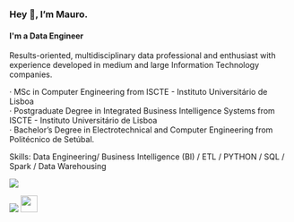### Hey 👋, I’m Mauro.
#### I'm a Data Engineer

Results-oriented, multidisciplinary data professional and enthusiast with experience developed in medium and large Information Technology companies.

· MSc in Computer Engineering from ISCTE - Instituto Universitário de Lisboa <br>
· Postgraduate Degree in Integrated Business Intelligence Systems from ISCTE - Instituto Universitário de Lisboa <br>
· Bachelor’s Degree in Electrotechnical and Computer Engineering from Politécnico de Setúbal.

Skills:  Data Engineering/ Business Intelligence (BI) / ETL / PYTHON / SQL / Spark / Data Warehousing

<p align="left">
<a href="https://www.mauurao.com/" target="_blank"><img src="https://img.shields.io/badge/www.mauurao.com-website-yellow" target="_blank"></a>
</p>
 
 <div>
  <a href="https://www.linkedin.com/in/maurocardoso94/" target="_blank"><img src="https://img.shields.io/badge/-LinkedIn-%230077B5?style=for-the-badge&logo=linkedin&logoColor=white" target="_blank"></a>
 <!-- <a href="https://mauurao.medium.com/" target="_blank"><img src="https://miro.medium.com/max/8976/1*Ra88BZ-CSTovFS2ZSURBgg.png" target="_blank" img height="30em"></a> -->
    <a href="https://www.kaggle.com/maurocardoso" target="_blank"><img src="https://www.kaggle.com/static/images/site-logo.png" target="_blank" img height="30em">   </a> 
 </div>
 <p> </p>
 

 <!--<div>
  <a href="https://github.com/mjccardoso">
  <img height="140em" src="https://github-readme-stats.vercel.app/api/top-langs/?username=mauurao&layout=compact&langs_count=7&theme=dark" />
  <!-- <img height="120em" src="https://github-readme-stats.vercel.app/api?username=mauurao&show_icons=true&theme=dark&include_all_commits=true&count_private=true" />  -->
  <!-- <img height="110em" src="https://github-readme-streak-stats.herokuapp.com/?user=mauurao&layout=compact&langs_count=7&theme=dark" alt="mauurao" /> -->
<!--</div>

<!--
**mauurao/mauurao** is a ✨ _special_ ✨ repository because its `README.md` (this file) appears on your GitHub profile.

Here are some ideas to get you started:

- 🔭 I’m currently working on ...
- 🌱 I’m currently learning ...
- 👯 I’m looking to collaborate on ...
- 🤔 I’m looking for help with ...
- 💬 Ask me about ...
- 📫 How to reach me: ...
- 😄 Pronouns: ...
- ⚡ Fun fact: ...
-->
